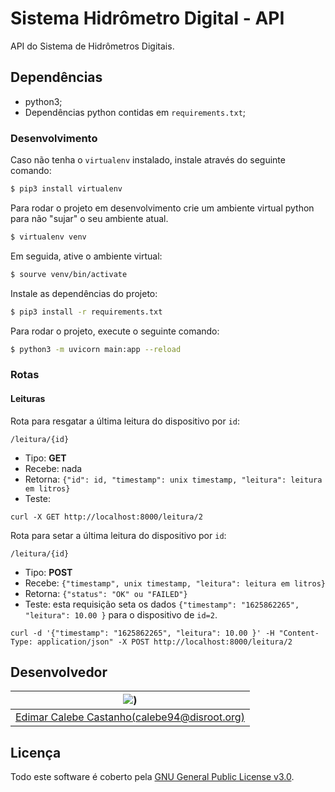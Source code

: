# Sistema Hidrômetro Digital - API

API do Sistema de Hidrômetros Digitais.

## Dependências

* python3;
* Dependências python contidas em `requirements.txt`;

### Desenvolvimento

Caso não tenha o `virtualenv` instalado, instale através do seguinte comando:

```sh
$ pip3 install virtualenv
```

Para rodar o projeto em desenvolvimento crie um ambiente virtual python para não "sujar" o seu ambiente atual.

```sh
$ virtualenv venv
```

Em seguida, ative o ambiente virtual:

```sh
$ sourve venv/bin/activate
```

Instale as dependências do projeto:

```sh
$ pip3 install -r requirements.txt
```

Para rodar o projeto, execute o seguinte comando:

```sh
$ python3 -m uvicorn main:app --reload
```

### Rotas

#### Leituras

Rota para resgatar a última leitura do dispositivo por `id`:

```
/leitura/{id}
```

* Tipo: **GET**
* Recebe: nada
* Retorna: `{"id": id, "timestamp": unix timestamp, "leitura": leitura em litros}`
* Teste:

```
curl -X GET http://localhost:8000/leitura/2
```

Rota para setar a última leitura do dispositivo por `id`:

```
/leitura/{id}
```

* Tipo: **POST**
* Recebe: `{"timestamp", unix timestamp, "leitura": leitura em litros}`
* Retorna: `{"status": "OK" ou "FAILED"}`
* Teste: esta requisição seta os dados `{"timestamp": "1625862265", "leitura": 10.00 }` para o dispositivo de `id=2`.
```
curl -d '{"timestamp": "1625862265", "leitura": 10.00 }' -H "Content-Type: application/json" -X POST http://localhost:8000/leitura/2
```

## Desenvolvedor

| ![]([https://github.com/calebe94.png))                                      |
|:---------------------------------------------------------------------------:|
| [Edimar Calebe Castanho(calebe94@disroot.org)](https://github.com/Calebe94) |

## Licença

Todo este software é coberto pela [GNU General Public License v3.0](https://www.gnu.org/licenses/gpl-3.0.en.html).
